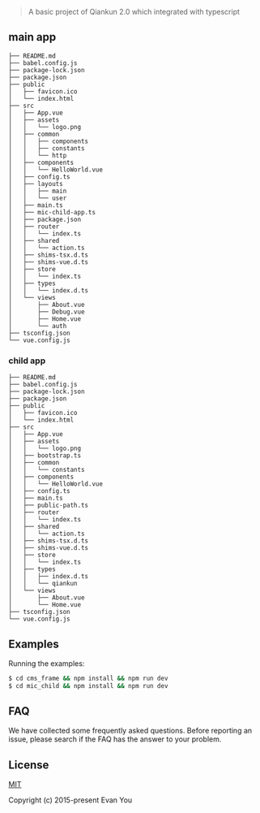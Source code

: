 

> A basic project of Qiankun 2.0 which integrated with typescript 

## main app
```
├── README.md
├── babel.config.js
├── package-lock.json
├── package.json
├── public
│   ├── favicon.ico
│   └── index.html
├── src
│   ├── App.vue
│   ├── assets
│   │   └── logo.png
│   ├── common
│   │   ├── components
│   │   ├── constants
│   │   └── http
│   ├── components
│   │   └── HelloWorld.vue
│   ├── config.ts
│   ├── layouts
│   │   ├── main
│   │   └── user
│   ├── main.ts
│   ├── mic-child-app.ts
│   ├── package.json
│   ├── router
│   │   └── index.ts
│   ├── shared
│   │   └── action.ts
│   ├── shims-tsx.d.ts
│   ├── shims-vue.d.ts
│   ├── store
│   │   └── index.ts
│   ├── types
│   │   └── index.d.ts
│   └── views
│       ├── About.vue
│       ├── Debug.vue
│       ├── Home.vue
│       └── auth
├── tsconfig.json
└── vue.config.js
```

### child app

```
├── README.md
├── babel.config.js
├── package-lock.json
├── package.json
├── public
│   ├── favicon.ico
│   └── index.html
├── src
│   ├── App.vue
│   ├── assets
│   │   └── logo.png
│   ├── bootstrap.ts
│   ├── common
│   │   └── constants
│   ├── components
│   │   └── HelloWorld.vue
│   ├── config.ts
│   ├── main.ts
│   ├── public-path.ts
│   ├── router
│   │   └── index.ts
│   ├── shared
│   │   └── action.ts
│   ├── shims-tsx.d.ts
│   ├── shims-vue.d.ts
│   ├── store
│   │   └── index.ts
│   ├── types
│   │   ├── index.d.ts
│   │   └── qiankun
│   └── views
│       ├── About.vue
│       └── Home.vue
├── tsconfig.json
└── vue.config.js
```

## Examples
Running the examples:

```bash
$ cd cms_frame && npm install && npm run dev
$ cd mic_child && npm install && npm run dev
```

## FAQ
We have collected some frequently asked questions. Before reporting an issue, please search if the FAQ has the answer to your problem.

## License

[MIT](http://opensource.org/licenses/MIT)

Copyright (c) 2015-present Evan You
